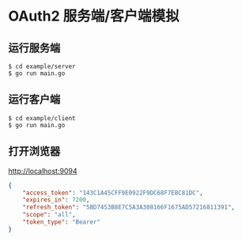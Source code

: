 OAuth2 服务端/客户端模拟
=====================

运行服务端
--------

```
$ cd example/server
$ go run main.go
```

运行客户端
--------

```
$ cd example/client
$ go run main.go
```

打开浏览器
--------

[http://localhost:9094](http://localhost:9094)

``` json
{
    "access_token": "143C1A45CFF9E0922F9DC68F7EBC81DC",
    "expires_in": 7200,
    "refresh_token": "5BD7453B8E7C5A3A308166F1675AD57216811391",
    "scope": "all",
    "token_type": "Bearer"
}
```